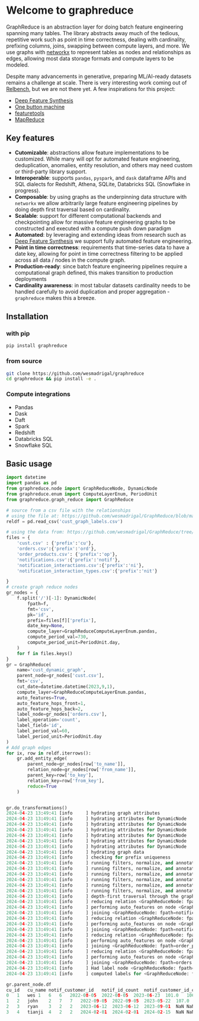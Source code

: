 # Welcome to graphreduce

GraphReduce is an abstraction layer for doing batch feature engineering spanning many tables.  The library
abstracts away much of the tedious, repetitive work such as point in time correctness, dealing with cardinality,
prefixing columns, joins, swapping between compute layers, and more.  We use graphs with [networkx](https://github.com/networkx/networkx) to represent tables as
nodes and relationships as edges, allowing most data storage formats and compute layers to be modeled. 

Despite many advancements in generative, preparing ML/AI-ready datasets remains a challenge at scale. There is very
interesting work coming out of [Relbench](https://relbench.stanford.edu), but we are not there yet.  A few inspirations
for this project:

* [Deep Feature Synthesis](https://groups.csail.mit.edu/EVO-DesignOpt/groupWebSite/uploads/Site/DSAA_DSM_2015.pdf)
* [One button machine](https://arxiv.org/abs/1706.00327)
* [featuretools](https://www.featuretools.com)
* [MapReduce](https://static.googleusercontent.com/media/research.google.com/en//archive/mapreduce-osdi04.pdf)


## Key features
* <b>Cutomizable</b>: abstractions allow feature implementations to be customized.  While many will opt for automated feature engineering, deduplication, anomalies, entity resolution, and others may need custom or third-party library support.
* <b>Interoperable</b>: supports `pandas`, `pyspark`, and `dask` dataframe APIs and SQL dialects for Redshift, Athena, SQLite, Databricks SQL (Snowflake in progress).
* <b>Composable</b>: by using graphs as the underpinning data structure with `networkx` we allow arbitrarily large feature engineering pipelines by doing depth first traversal based on cardinality.
* <b>Scalable</b>: support for different computational backends and checkpointing allow for massive feature engineering graphs to be constructed and executed with a compute push down paradigm
* <b>Automated</b>: by leveraging and extending ideas from research such as [Deep Feature Synthesis](https://www.researchgate.net/publication/308808004_Deep_feature_synthesis_Towards_automating_data_science_endeavors) we support fully automated feature engineering.
* <b>Point in time correctness</b>: requirements that time-series data to have a date key, allowing for point in time correctness filtering to be applied across all data / nodes in the compute graph.
* <b>Production-ready</b>: since batch feature engineering pipelines require a computational graph defined, this makes transition to production deployments 
* <b>Cardinality awareness</b>: in most tabular datasets cardinality needs to be handled carefully to avoid duplication and proper aggregation - `graphreduce` makes  this a breeze.

## Installation

### with pip
```bash
pip install graphreduce
```

### from source
```bash
git clone https://github.com/wesmadrigal/graphreduce
cd graphreduce && pip install -e .
```

### Compute integrations
* Pandas
* Dask
* Daft
* Spark
* Redshift
* Databricks SQL
* Snowflake SQL

## Basic usage

```Python
import datetime
import pandas as pd
from graphreduce.node import GraphReduceNode, DynamicNode
from graphreduce.enum import ComputeLayerEnum, PeriodUnit
from graphreduce.graph_reduce import GraphReduce

# source from a csv file with the relationships
# using the file at: https://github.com/wesmadrigal/GraphReduce/blob/master/examples/cust_graph_labels.csv
reldf = pd.read_csv('cust_graph_labels.csv')

# using the data from: https://github.com/wesmadrigal/GraphReduce/tree/master/tests/data/cust_data
files = {
    'cust.csv' : {'prefix':'cu'},
    'orders.csv':{'prefix':'ord'},
    'order_products.csv': {'prefix':'op'},
    'notifications.csv':{'prefix':'notif'},
    'notification_interactions.csv':{'prefix':'ni'},
    'notification_interaction_types.csv':{'prefix':'nit'}

}
# create graph reduce nodes
gr_nodes = {
    f.split('/')[-1]: DynamicNode(
        fpath=f,
        fmt='csv',
        pk='id',
        prefix=files[f]['prefix'],
        date_key=None,
        compute_layer=GraphReduceComputeLayerEnum.pandas,
        compute_period_val=730,
        compute_period_unit=PeriodUnit.day,
    )
    for f in files.keys()
}
gr = GraphReduce(
    name='cust_dynamic_graph',
    parent_node=gr_nodes['cust.csv'],
    fmt='csv',
    cut_date=datetime.datetime(2023,9,1),
    compute_layer=GraphReduceComputeLayerEnum.pandas,
    auto_features=True,
    auto_feature_hops_front=1,
    auto_feature_hops_back=2,
    label_node=gr_nodes['orders.csv'],
    label_operation='count',
    label_field='id',
    label_period_val=60,
    label_period_unit=PeriodUnit.day
)
# Add graph edges
for ix, row in reldf.iterrows():
    gr.add_entity_edge(
        parent_node=gr_nodes[row['to_name']],
        relation_node=gr_nodes[row['from_name']],
        parent_key=row['to_key'],
        relation_key=row['from_key'],
        reduce=True
    )


gr.do_transformations()
2024-04-23 13:49:41 [info     ] hydrating graph attributes
2024-04-23 13:49:41 [info     ] hydrating attributes for DynamicNode
2024-04-23 13:49:41 [info     ] hydrating attributes for DynamicNode
2024-04-23 13:49:41 [info     ] hydrating attributes for DynamicNode
2024-04-23 13:49:41 [info     ] hydrating attributes for DynamicNode
2024-04-23 13:49:41 [info     ] hydrating attributes for DynamicNode
2024-04-23 13:49:41 [info     ] hydrating attributes for DynamicNode
2024-04-23 13:49:41 [info     ] hydrating graph data
2024-04-23 13:49:41 [info     ] checking for prefix uniqueness
2024-04-23 13:49:41 [info     ] running filters, normalize, and annotations for <GraphReduceNode: fpath=notification_interaction_types.csv fmt=csv>
2024-04-23 13:49:41 [info     ] running filters, normalize, and annotations for <GraphReduceNode: fpath=notification_interactions.csv fmt=csv>
2024-04-23 13:49:41 [info     ] running filters, normalize, and annotations for <GraphReduceNode: fpath=notifications.csv fmt=csv>
2024-04-23 13:49:41 [info     ] running filters, normalize, and annotations for <GraphReduceNode: fpath=orders.csv fmt=csv>
2024-04-23 13:49:41 [info     ] running filters, normalize, and annotations for <GraphReduceNode: fpath=order_products.csv fmt=csv>
2024-04-23 13:49:41 [info     ] running filters, normalize, and annotations for <GraphReduceNode: fpath=cust.csv fmt=csv>
2024-04-23 13:49:41 [info     ] depth-first traversal through the graph from source: <GraphReduceNode: fpath=cust.csv fmt=csv>
2024-04-23 13:49:41 [info     ] reducing relation <GraphReduceNode: fpath=notification_interactions.csv fmt=csv>
2024-04-23 13:49:41 [info     ] performing auto_features on node <GraphReduceNode: fpath=notification_interactions.csv fmt=csv>
2024-04-23 13:49:41 [info     ] joining <GraphReduceNode: fpath=notification_interactions.csv fmt=csv> to <GraphReduceNode: fpath=notifications.csv fmt=csv>
2024-04-23 13:49:41 [info     ] reducing relation <GraphReduceNode: fpath=notifications.csv fmt=csv>
2024-04-23 13:49:41 [info     ] performing auto_features on node <GraphReduceNode: fpath=notifications.csv fmt=csv>
2024-04-23 13:49:41 [info     ] joining <GraphReduceNode: fpath=notifications.csv fmt=csv> to <GraphReduceNode: fpath=cust.csv fmt=csv>
2024-04-23 13:49:41 [info     ] reducing relation <GraphReduceNode: fpath=order_products.csv fmt=csv>
2024-04-23 13:49:41 [info     ] performing auto_features on node <GraphReduceNode: fpath=order_products.csv fmt=csv>
2024-04-23 13:49:41 [info     ] joining <GraphReduceNode: fpath=order_products.csv fmt=csv> to <GraphReduceNode: fpath=orders.csv fmt=csv>
2024-04-23 13:49:41 [info     ] reducing relation <GraphReduceNode: fpath=orders.csv fmt=csv>
2024-04-23 13:49:41 [info     ] performing auto_features on node <GraphReduceNode: fpath=orders.csv fmt=csv>
2024-04-23 13:49:41 [info     ] joining <GraphReduceNode: fpath=orders.csv fmt=csv> to <GraphReduceNode: fpath=cust.csv fmt=csv>
2024-04-23 13:49:41 [info     ] Had label node <GraphReduceNode: fpath=orders.csv fmt=csv>
2024-04-23 13:49:41 [info     ] computed labels for <GraphReduceNode: fpath=orders.csv fmt=csv>

gr.parent_node.df
cu_id	cu_name	notif_customer_id	notif_id_count	notif_customer_id_count	notif_ts_first	notif_ts_min	notif_ts_max	ni_notification_id_min	ni_notification_id_max	ni_notification_id_sum	ni_id_count_min	ni_id_count_max	ni_id_count_sum	ni_notification_id_count_min	ni_notification_id_count_max	ni_notification_id_count_sum	ni_interaction_type_id_count_min	ni_interaction_type_id_count_max	ni_interaction_type_id_count_sum	ni_ts_first_first	ni_ts_first_min	ni_ts_first_max	ni_ts_min_first	ni_ts_min_min	ni_ts_min_max	ni_ts_max_first	ni_ts_max_min	ni_ts_max_max	ord_customer_id	ord_id_count	ord_customer_id_count	ord_ts_first	ord_ts_min	ord_ts_max	op_order_id_min	op_order_id_max	op_order_id_sum	op_id_count_min	op_id_count_max	op_id_count_sum	op_order_id_count_min	op_order_id_count_max	op_order_id_count_sum	op_product_id_count_min	op_product_id_count_max	op_product_id_count_sum	ord_customer_id_dupe	ord_id_label
0	1	wes	1	6	6	2022-08-05	2022-08-05	2023-06-23	101.0	106.0	621.0	1.0	3.0	14.0	1.0	3.0	14.0	1.0	3.0	14.0	2022-08-06	2022-08-06	2023-05-15	2022-08-06	2022-08-06	2023-05-15	2022-08-08	2022-08-08	2023-05-15	1.0	2.0	2.0	2023-05-12	2023-05-12	2023-06-01	1.0	2.0	3.0	4.0	4.0	8.0	4.0	4.0	8.0	4.0	4.0	8.0	1.0	1.0
1	2	john	2	7	7	2022-09-05	2022-09-05	2023-05-22	107.0	110.0	434.0	1.0	1.0	4.0	1.0	1.0	4.0	1.0	1.0	4.0	2023-06-01	2023-06-01	2023-06-04	2023-06-01	2023-06-01	2023-06-04	2023-06-01	2023-06-01	2023-06-04	2.0	1.0	1.0	2023-01-01	2023-01-01	2023-01-01	3.0	3.0	3.0	4.0	4.0	4.0	4.0	4.0	4.0	4.0	4.0	4.0	NaN	NaN
2	3	ryan	3	2	2	2023-06-12	2023-06-12	2023-09-01	NaN	NaN	0.0	NaN	NaN	0.0	NaN	NaN	0.0	NaN	NaN	0.0	NaT	NaT	NaT	NaT	NaT	NaT	NaT	NaT	NaT	3.0	1.0	1.0	2023-06-01	2023-06-01	2023-06-01	5.0	5.0	5.0	1.0	1.0	1.0	1.0	1.0	1.0	1.0	1.0	1.0	NaN	NaN
3	4	tianji	4	2	2	2024-02-01	2024-02-01	2024-02-15	NaN	NaN	0.0	NaN	NaN	0.0	NaN	NaN	0.0	NaN	NaN	0.0
```
